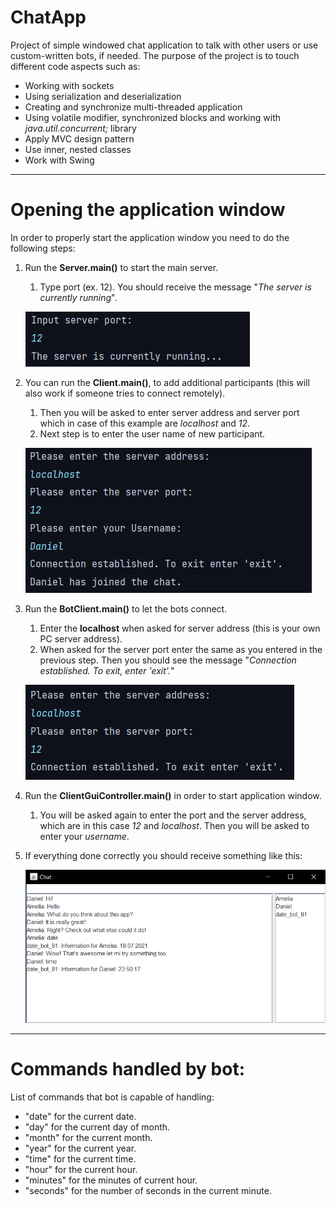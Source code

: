# ChatApp

Project of simple windowed chat application to talk with 
other users or use custom-written bots, if needed. 
The purpose of the project is to touch
different code aspects such as:

- Working with sockets
- Using serialization and deserialization
- Creating and synchronize multi-threaded application
- Using volatile modifier, synchronized blocks and working with *java.util.concurrent;* library
- Apply MVC design pattern
- Use inner, nested classes
- Work with Swing

----------------------------------------------------

# Opening the application window

In order to properly start the application
window you need to do the following steps:

1. Run the **Server.main()** to start the main server.
     1. Type port (ex. 12). You should receive the message "*The server is currently running*".
    
    ![img.png](img.png)

2. You can run the **Client.main()**, to add additional participants
   (this will also work if someone tries to connect remotely).
    1. Then you will be asked to enter server address 
       and server port which in case of this example are
       *localhost* and *12*.
    2. Next step is to enter the user name of new participant.
    
    ![img_2.png](img_2.png)

3. Run the **BotClient.main()** to let the bots connect.
     1. Enter the **localhost** when asked for server address (this is your own PC server address).
     2. When asked for the server port enter the same as you entered in the previous step.
        Then you should see the message "*Connection established. To exit, enter 'exit'.*"
        
    ![img_1.png](img_1.png)

4. Run the **ClientGuiController.main()** in order to start application window.
     1. You will be asked again to enter the port and the server address, which are in this 
        case *12* and *localhost*. Then you will be asked to enter your *username*.
5. If everything done correctly you should receive something like this:    

    ![img_3.png](img_3.png)
   
------------------------------------
# Commands handled by bot:

List of commands that bot is capable of handling:

- "date" for the current date.
- "day" for the current day of month.
- "month" for the current month.
- "year" for the current year.
- "time" for the current time.
- "hour" for the current hour.
- "minutes" for the minutes of current hour.
- "seconds" for the number of seconds in the current minute.
